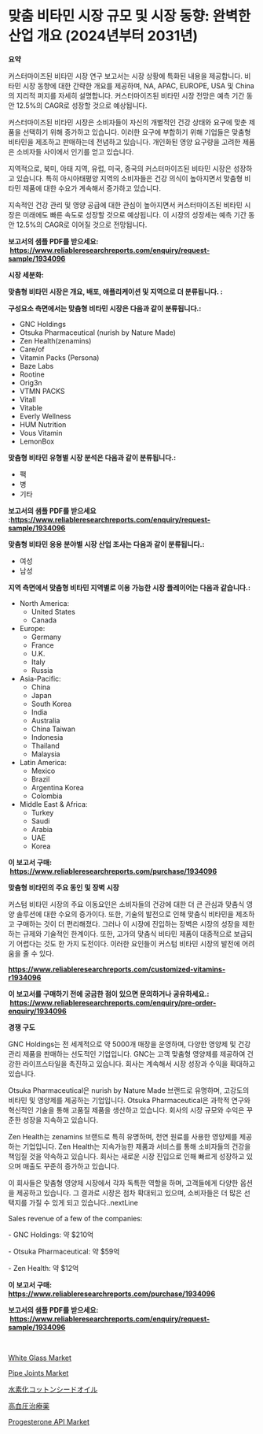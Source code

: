 <p><h1>맞춤 비타민 시장 규모 및 시장 동향: 완벽한 산업 개요 (2024년부터 2031년)</h1></p><p><strong>요약</strong></p>
<p><p>커스터마이즈된 비타민 시장 연구 보고서는 시장 상황에 특화된 내용을 제공합니다. 비타민 시장 동향에 대한 간략한 개요를 제공하며, NA, APAC, EUROPE, USA 및 China의 지리적 퍼지를 자세히 설명합니다. 커스터마이즈된 비타민 시장 전망은 예측 기간 동안 12.5%의 CAGR로 성장할 것으로 예상됩니다.</p><p>커스터마이즈된 비타민 시장은 소비자들이 자신의 개별적인 건강 상태와 요구에 맞춘 제품을 선택하기 위해 증가하고 있습니다. 이러한 요구에 부합하기 위해 기업들은 맞춤형 비타민을 제조하고 판매하는데 전념하고 있습니다. 개인화된 영양 요구량을 고려한 제품은 소비자들 사이에서 인기를 얻고 있습니다.</p><p>지역적으로, 북미, 아태 지역, 유럽, 미국, 중국의 커스터마이즈된 비타민 시장은 성장하고 있습니다. 특히 아시아태평양 지역의 소비자들은 건강 의식이 높아지면서 맞춤형 비타민 제품에 대한 수요가 계속해서 증가하고 있습니다.</p><p>지속적인 건강 관리 및 영양 공급에 대한 관심이 높아지면서 커스터마이즈된 비타민 시장은 미래에도 빠른 속도로 성장할 것으로 예상됩니다. 이 시장의 성장세는 예측 기간 동안 12.5%의 CAGR로 이어질 것으로 전망됩니다.</p></p>
<p><strong>보고서의 샘플 PDF를 받으세요: &nbsp;<a href="https://www.reliableresearchreports.com/enquiry/request-sample/1934096">https://www.reliableresearchreports.com/enquiry/request-sample/1934096</a></strong></p>
<p><strong>시장 세분화:</strong></p>
<p><strong> 맞춤형 비타민 시장은 개요, 배포, 애플리케이션 및 지역으로 더 분류됩니다. :</strong></p>
<p><strong>구성요소 측면에서는 맞춤형 비타민 시장은 다음과 같이 분류됩니다.:</strong></p>
<p><ul><li>GNC Holdings</li><li>Otsuka Pharmaceutical (nurish by Nature Made)</li><li>Zen Health(zenamins)</li><li>Care/of</li><li>Vitamin Packs (Persona)</li><li>Baze Labs</li><li>Rootine</li><li>Orig3n</li><li>VTMN PACKS</li><li>Vitall</li><li>Vitable</li><li>Everly Wellness</li><li>HUM Nutrition</li><li>Vous Vitamin</li><li>LemonBox</li></ul></p>
<p><strong> 맞춤형 비타민 유형별 시장 분석은 다음과 같이 분류됩니다.:</strong></p>
<p><ul><li>팩</li><li>병</li><li>기타</li></ul></p>
<p><strong>보고서의 샘플 PDF를 받으세요 :<a href="https://www.reliableresearchreports.com/enquiry/request-sample/1934096">https://www.reliableresearchreports.com/enquiry/request-sample/1934096</a></strong></p>
<p><strong> 맞춤형 비타민 응용 분야별 시장 산업 조사는 다음과 같이 분류됩니다.:</strong></p>
<p><ul><li>여성</li><li>남성</li></ul></p>
<p><strong>지역 측면에서 맞춤형 비타민 지역별로 이용 가능한 시장 플레이어는 다음과 같습니다.:</strong></p>
<p><ul>
    <li>
        North America:
        <ul>
            <li>United States</li>
            <li>Canada</li>
        </ul>
    </li>
    <li>
        Europe:
        <ul>
            <li>Germany</li>
            <li>France</li>
            <li>U.K.</li>
            <li>Italy</li>
            <li>Russia</li>
        </ul>
    </li>
    <li>
        Asia-Pacific:
        <ul>
            <li>China</li>
            <li>Japan</li>
            <li>South Korea</li>
            <li>India</li>
            <li>Australia</li>
            <li>China Taiwan</li>
            <li>Indonesia</li>
            <li>Thailand</li>
            <li>Malaysia</li>
        </ul>
    </li>
    <li>
        Latin America:
        <ul>
            <li>Mexico</li>
            <li>Brazil</li>
            <li>Argentina Korea</li>
            <li>Colombia</li>
        </ul>
    </li>
    <li>
        Middle East & Africa:
        <ul>
            <li>Turkey</li>
            <li>Saudi</li>
            <li>Arabia</li>
            <li>UAE</li>
            <li>Korea</li>
        </ul>
    </li>
    </ul></p>
<p><strong>이 보고서 구매: &nbsp;<a href="https://www.reliableresearchreports.com/purchase/1934096">https://www.reliableresearchreports.com/purchase/1934096</a></strong></p>
<p><strong>맞춤형 비타민의 주요 동인 및 장벽 시장</strong></p>
<p><p>커스텀 비타민 시장의 주요 이동요인은 소비자들의 건강에 대한 더 큰 관심과 맞춤식 영양 솔루션에 대한 수요의 증가이다. 또한, 기술의 발전으로 인해 맞춤식 비타민을 제조하고 구매하는 것이 더 편리해졌다. 그러나 이 시장에 진입하는 장벽은 시장의 성장을 제한하는 규제와 기술적인 한계이다. 또한, 고가의 맞춤식 비타민 제품이 대중적으로 보급되기 어렵다는 것도 한 가지 도전이다. 이러한 요인들이 커스텀 비타민 시장의 발전에 어려움을 줄 수 있다.</p></p>
<p><strong><a href="https://www.reliableresearchreports.com/customized-vitamins-r1934096">https://www.reliableresearchreports.com/customized-vitamins-r1934096</a></strong></p>
<p><strong>이 보고서를 구매하기 전에 궁금한 점이 있으면 문의하거나 공유하세요.: &nbsp;<a href="https://www.reliableresearchreports.com/enquiry/pre-order-enquiry/1934096">https://www.reliableresearchreports.com/enquiry/pre-order-enquiry/1934096</a></strong></p>
<p><strong>경쟁 구도</strong></p>
<p><p>GNC Holdings는 전 세계적으로 약 5000개 매장을 운영하며, 다양한 영양제 및 건강 관리 제품을 판매하는 선도적인 기업입니다. GNC는 고객 맞춤형 영양제를 제공하여 건강한 라이프스타일을 촉진하고 있습니다. 회사는 계속해서 시장 성장과 수익을 확대하고 있습니다.</p><p>Otsuka Pharmaceutical은 nurish by Nature Made 브랜드로 유명하며, 고강도의 비타민 및 영양제를 제공하는 기업입니다. Otsuka Pharmaceutical은 과학적 연구와 혁신적인 기술을 통해 고품질 제품을 생산하고 있습니다. 회사의 시장 규모와 수익은 꾸준한 성장을 지속하고 있습니다.</p><p>Zen Health는 zenamins 브랜드로 특히 유명하며, 천연 원료를 사용한 영양제를 제공하는 기업입니다. Zen Health는 지속가능한 제품과 서비스를 통해 소비자들의 건강을 책임질 것을 약속하고 있습니다. 회사는 새로운 시장 진입으로 인해 빠르게 성장하고 있으며 매출도 꾸준히 증가하고 있습니다.</p><p>이 회사들은 맞춤형 영양제 시장에서 각자 독특한 역할을 하며, 고객들에게 다양한 옵션을 제공하고 있습니다. 그 결과로 시장은 점차 확대되고 있으며, 소비자들은 더 많은 선택지를 가질 수 있게 되고 있습니다..nextLine</p><p>Sales revenue of a few of the companies:</p><p>- GNC Holdings: 약 $210억</p><p>- Otsuka Pharmaceutical: 약 $59억</p><p>- Zen Health: 약 $12억</p></p>
<p><strong>이 보고서 구매: &nbsp; <a href="https://www.reliableresearchreports.com/purchase/1934096">https://www.reliableresearchreports.com/purchase/1934096</a></strong></p>
<p><strong>보고서의 샘플 PDF를 받으세요: &nbsp;<a href="https://www.reliableresearchreports.com/enquiry/request-sample/1934096">https://www.reliableresearchreports.com/enquiry/request-sample/1934096</a></strong><strong></strong></p>
<p>&nbsp;</p>
<p><p><a href="https://www.linkedin.com/pulse/white-glass-market-analysis-sze-forecasted-period-from-2024-91sre?trackingId=ylLLAk9iQMTKkqy7FHdyVA%3D%3D">White Glass Market</a></p><p><a href="https://www.linkedin.com/pulse/pipe-joints-market-insights-cagr-trends-growth-strategies-idzke?trackingId=CIevlJbS0BlbXWfOJUcYfw%3D%3D">Pipe Joints Market</a></p><p><a href="https://github.com/mohamedbakry57/Market-Research-Report-List-3/blob/main/763061637289.md">水素化コットンシードオイル</a></p><p><a href="https://github.com/zjkmgcs938405/Market-Research-Report-List-1/blob/main/285905837290.md">高血圧治療薬</a></p><p><a href="https://issuu.com/reportprime-2/docs/progesterone-api-market-size-2030.pptx">Progesterone API Market</a></p></p>